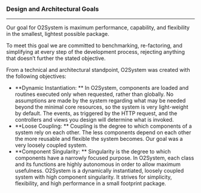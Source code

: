 ### Design and Architectural Goals ###
--------------------------------------
Our goal for O2System is maximum performance, capability, and flexibility in the smallest, lightest possible package.

To meet this goal we are committed to benchmarking, re-factoring, and simplifying at every step of the development process, rejecting anything that doesn’t further the stated objective.

From a technical and architectural standpoint, O2System was created with the following objectives:

- **Dynamic Instantiation: ** In O2System, components are loaded and routines executed only when requested, rather than globally. No assumptions are made by the system regarding what may be needed beyond the minimal core resources, so the system is very light-weight by default. The events, as triggered by the HTTP request, and the controllers and views you design will determine what is invoked.
- **Loose Coupling: ** Coupling is the degree to which components of a system rely on each other. The less components depend on each other the more reusable and flexible the system becomes. Our goal was a very loosely coupled system.
- **Component Singularity: ** Singularity is the degree to which components have a narrowly focused purpose. In O2System, each class and its functions are highly autonomous in order to allow maximum usefulness.
O2System is a dynamically instantiated, loosely coupled system with high component singularity. It strives for simplicity, flexibility, and high performance in a small footprint package.
